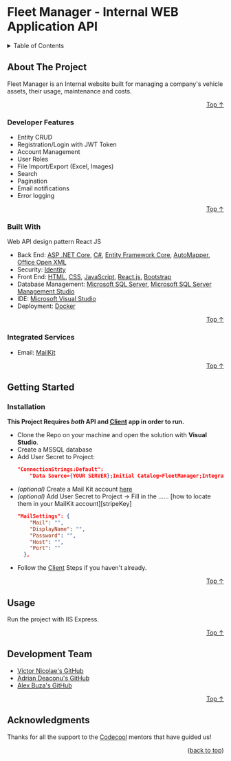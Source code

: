 
<div id="top"></div>

# Fleet Manager - Internal WEB Application API

<!-- TABLE OF CONTENTS -->
<details>
  <summary>Table of Contents</summary>
  <ol>
    <li>
      <a href="#about-the-project">About The Project</a>
      <ul>
        <li><a href="#developer-features">Developer Features</a></li>
        <li><a href="#integrated-services">Integrated Services</a></li>
        <li><a href="#built-with">Built With</a></li>
      </ul>
    </li>
    <li>
      <a href="#getting-started">Getting Started</a>
      <ul>
        <li><a href="#installation">Installation</a></li>
      </ul>
    </li>
    <li><a href="#usage">Usage</a></li>
    <li><a href="#development-team">Development Team</a></li>
    <li><a href="#acknowledgments">Acknowledgments</a></li>
  </ol>
</details>



<!-- ABOUT THE PROJECT -->
## About The Project

Fleet Manager is an Internal website built for managing a company's vehicle assets, their usage, maintenance and costs.

<p align="right"><a href="#top">Top ↑</a></p>


### Developer Features

- Entity CRUD
- Registration/Login with JWT Token
- Account Management
- User Roles
- File Import/Export (Excel, Images)
- Search
- Pagination
- Email notifications
- Error logging
<p align="right"><a href="#top">Top ↑</a></p>

### Built With

 Web API design pattern
React JS

* Back End:  [ASP .NET Core][asp-net-core],  [C#][c#],  [Entity Framework Core][ef-core],   [AutoMapper][auto-mapper],  [Office Open XML][office-open-xml]
* Security:  [Identity][identity-core]
* Front End:  [HTML][html],  [CSS][css],   [JavaScript][js],   [React.js][react],   [Bootstrap][bootstrap]
* Database Management:  [Microsoft SQL Server][msql-server],   [Microsoft SQL Server Management Studio][ssms]
* IDE:  [Microsoft Visual Studio][visual-studio]
* Deployment: [Docker][docker]
<p align="right"><a href="#top">Top ↑</a></p>

### Integrated Services

* Email:  [MailKit][mail-kit]
<p align="right"><a href="#top">Top ↑</a></p>


<!-- GETTING STARTED -->
## Getting Started

### Installation

**This Project Requires _both_ API and [Client][project-client] app in order to run.**

- Clone the Repo on your machine and open the solution with **Visual Studio**.
- Create a MSSQL database
- Add User Secret to Project:
	```json
	"ConnectionStrings:Default": 
		"Data Source={YOUR SERVER};Initial Catalog=FleetManager;Integrated Security=True;"
	```
- *(optional)* Create a Mail Kit account [here][mail-kit]
- *(optional)* Add User Secret to Project -> Fill in the ...... [how to locate them in your MailKit account][stripeKey]
    ```json
	"MailSettings": {
	    "Mail": "",
	    "DisplayName": "",
	    "Password": "",
	    "Host": "",
	    "Port": ""
	  },
    ```
- Follow the [Client][project-client] Steps if you haven't already.
<p align="right"><a href="#top">Top ↑</a></p>



<!-- USAGE EXAMPLES -->
## Usage

Run the project with IIS Express.

<p align="right"><a href="#top">Top ↑</a></p>


## Development Team

* [Victor Nicolae's GitHub][victor-nicolae]
* [Adrian Deaconu's GitHub][adrian-deaconu]
* [Alex Buza's GitHub][alex-buza]

<p align="right"><a href="#top">Top ↑</a></p>

<!-- ACKNOWLEDGMENTS -->
## Acknowledgments

Thanks for all the support to the [Codecool][codecool] mentors that have guided us!


<p align="right">(<a href="#top">back to top</a>)</p>

<!-- MARKDOWN LINKS & IMAGES -->

[project-client]: https://github.com/red-victor/fleet-manager-client
[project-api]: https://github.com/red-victor/fleet-manager-api

[asp-net-core]: https://dotnet.microsoft.com/en-us/learn/aspnet/what-is-aspnet-core
[ef-core]: https://docs.microsoft.com/en-us/ef/core/
[auto-mapper]: https://automapper.org/
[c#]: https://docs.microsoft.com/en-us/dotnet/csharp/
[html]: https://html.com/
[css]: https://www.w3.org/Style/CSS/Overview.en.html
[js]: https://www.javascript.com/
[react]: https://reactjs.org/
[react-net]: https://reactjs.net/
[bootstrap]: https://getbootstrap.com
[jquery]: https://jquery.com
[msql-server]: https://www.microsoft.com/en-us/sql-server/sql-server-2019
[ssms]: https://docs.microsoft.com/en-us/sql/ssms/download-sql-server-management-studio-ssms?view=sql-server-ver15
[visual-studio]: https://visualstudio.microsoft.com/
[identity-core]: https://docs.microsoft.com/en-us/aspnet/core/security/authentication/identity?view=aspnetcore-6.0&tabs=visual-studio
[docker]: https://www.docker.com/

[victor-nicolae]: https://github.com/red-victor
[adrian-deaconu]: https://github.com/AdiDD
[alex-buza]: https://github.com/alexmarian99

[codecool]: https://codecool.com/en/

[mail-kit]: https://www.mailkit.com/
[office-open-xml]: https://epplussoftware.com/docs/5.0/api/OfficeOpenXml.html